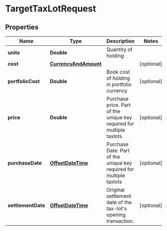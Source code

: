

# TargetTaxLotRequest

## Properties

Name | Type | Description | Notes
------------ | ------------- | ------------- | -------------
**units** | **Double** | Quantity of holding | 
**cost** | [**CurrencyAndAmount**](CurrencyAndAmount.md) |  |  [optional]
**portfolioCost** | **Double** | Book cost of holding in portfolio currency |  [optional]
**price** | **Double** | Purchase price. Part of the unique key required for multiple taxlots |  [optional]
**purchaseDate** | [**OffsetDateTime**](OffsetDateTime.md) | Purchase Date. Part of the unique key required for multiple taxlots |  [optional]
**settlementDate** | [**OffsetDateTime**](OffsetDateTime.md) | Original settlement date of the tax-lot&#39;s opening transaction. |  [optional]



